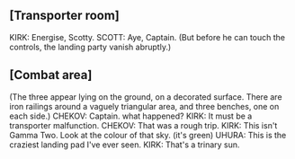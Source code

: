## [Transporter room]

KIRK: Energise, Scotty.
SCOTT: Aye, Captain.
(But before he can touch the controls, the landing party vanish abruptly.)

## [Combat area]

(The three appear lying on the ground, on a decorated surface. There are iron railings around a vaguely triangular area, and three benches, one on each side.)
CHEKOV: Captain. what happened?
KIRK: It must be a transporter malfunction.
CHEKOV: That was a rough trip.
KIRK: This isn't Gamma Two. Look at the colour of that sky. (it's green)
UHURA: This is the craziest landing pad I've ever seen.
KIRK: That's a trinary sun.


